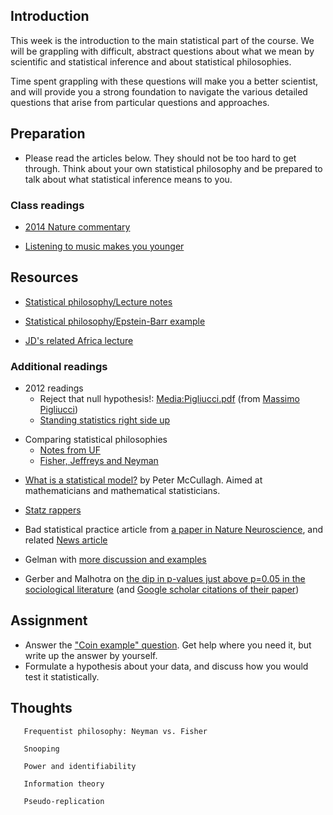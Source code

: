 Introduction
------------

This week is the introduction to the main statistical part of the
course. We will be grappling with difficult, abstract questions about
what we mean by scientific and statistical inference and about
statistical philosophies.

Time spent grappling with these questions will make you a better
scientist, and will provide you a strong foundation to navigate the
various detailed questions that arise from particular questions and
approaches.

Preparation
-----------

-   Please read the articles below. They should not be too hard to
    get through. Think about your own statistical philosophy and be
    prepared to talk about what statistical inference means to you.

### Class readings

-   [2014 Nature
    commentary](http://www.ncbi.nlm.nih.gov/pubmed/24522584)

<!-- -->

-   [Listening to music makes you
    younger](http://pss.sagepub.com/content/early/2011/10/17/0956797611417632)

Resources
---------

-   [Statistical philosophy/Lecture
    notes](Statistical_philosophy/Lecture_notes "wikilink")

<!-- -->

-   [Statistical philosophy/Epstein-Barr
    example](Statistical_philosophy/Epstein-Barr_example "wikilink")

<!-- -->

-   [JD's related Africa
    lecture](http://lalashan.mcmaster.ca/theobio/mmed/index.php/Philosophy_lecture)

### Additional readings

-   2012 readings
    -   Reject that null hypothesis!: <Media:Pigliucci.pdf> (from
        [Massimo Pigliucci](http://www.platofootnote.org/))
    -   [Standing statistics right side
        up](http://www.annals.org.libaccess.lib.mcmaster.ca/content/130/12/1019.long)

<!-- -->

-   Comparing statistical philosophies
    -   [Notes from
        UF](http://www.biology.ufl.edu/ip/2009Fall/notes/ip-bayes-etc.html)
    -   [Fisher, Jeffreys and
        Neyman](http://citeseerx.ist.psu.edu/viewdoc/download?doi=10.1.1.167.4064&rep=rep1&type=pdf)

<!-- -->

-   [What is a statistical model?](http://www.jstor.org/pss/1558705) by
    Peter McCullagh. Aimed at mathematicians and
    mathematical statisticians.

<!-- -->

-   [Statz rappers](http://www.youtube.com/watch?v=JS9GmU5hr5w)

<!-- -->

-   Bad statistical practice article from [a paper in Nature
    Neuroscience](http://www.nature.com/neuro/journal/v14/n9/full/nn.2886.html),
    and related [News
    article](http://www.guardian.co.uk/commentisfree/2011/sep/09/bad-science-research-error)

<!-- -->

-   Gelman with [more discussion and
    examples](http://www.stat.columbia.edu/~gelman/research/published/signif4.pdf)

<!-- -->

-   Gerber and Malhotra on [the dip in p-values just above p=0.05 in the
    sociological literature](http://dx.doi.org/10.1177/0049124108318973)
    (and [Google scholar citations of their
    paper](http://scholar.google.ca/scholar?cites=17692360832334906439&as_sdt=2005&sciodt=0,5&hl=en))

Assignment
----------

-   Answer the ["Coin example"
    question](http://lalashan.mcmaster.ca/theobio/bio_708/index.php/Statistical_philosophy/Lecture_notes#The_Bayesian_approach).
    Get help where you need it, but write up the answer by yourself.
-   Formulate a hypothesis about your data, and discuss how you would
    test it statistically.

Thoughts
--------

<bullet>

`   Frequentist philosophy: Neyman vs. Fisher`

`   Snooping`

`   Power and identifiability`

`   Information theory`

`   Pseudo-replication`

</bullet>
